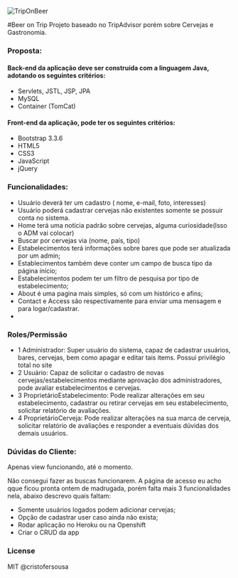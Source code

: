 ![TripOnBeer](https://github.com/cristofersousa/TripOnBeer/blob/master/beerontrip1.png)

#Beer on Trip
Projeto baseado no TripAdvisor porém sobre Cervejas e Gastronomia.

### Proposta:

#### Back-end da aplicação deve ser construída com a linguagem Java, adotando os seguintes critérios:

* Servlets, JSTL, JSP, JPA
* MySQL
* Container (TomCat)

#### Front-end da aplicação, pode ter os seguintes critérios:

* Bootstrap 3.3.6
* HTML5
* CSS3
* JavaScript
* jQuery

### Funcionalidades:

* Usuário deverá ter um cadastro ( nome, e-mail, foto, interesses)
* Usuário poderá cadastrar cervejas não existentes somente se possuir conta no sistema.
* Home terá uma notícia padrão sobre cervejas, alguma curiosidade(Isso o ADM vai colocar)
* Buscar por cervejas via (nome, país, tipo)
* Estabelecimentos terá informações sobre bares que pode ser atualizada por um admin;
* Establecimentos também deve conter um campo de busca tipo da página início;
* Estabelecimentos podem ter um filtro de pesquisa por tipo de estabelecimento;
* About é uma pagina mais simples, só com um histórico e afins;
* Contact e Access são respectivamente para enviar uma mensagem e para logar/cadastrar.
* 
### Roles/Permissão

- 1	Administrador: Super usuário do sistema, capaz de cadastrar usuários, bares, cervejas, bem como apagar e editar tais items. Possui privilégio total no site
- 2	Usuário: Capaz de solicitar o cadastro de novas cervejas/estabelecimentos mediante aprovação dos administradores, pode avaliar estabelecimentos e cervejas.
- 3	ProprietárioEstabelecimento: Pode realizar alterações em seu estabelecimento, cadastrar ou retirar cervejas em seu estabelecimento, solicitar relatório de avaliações.
- 4	ProprietárioCerveja: Pode realizar alterações na sua marca de cerveja, solicitar relatório de avaliações e responder a eventuais dúvidas dos demais usuários.



### Dúvidas do Cliente:

Apenas view funcionando, até o momento.

Não consegui fazer as buscas funcionarem.
A página de acesso eu acho qque ficou pronta ontem de madrugada, porém falta mais 3 funcionalidades nela, abaixo descrevo quais faltam:

- Somente usuários logados podem adicionar cervejas;
- Opção de cadastrar user caso ainda não exista;
- Rodar aplicação no Heroku ou na Openshift
- Criar o CRUD da app


### License

MIT @cristofersousa
